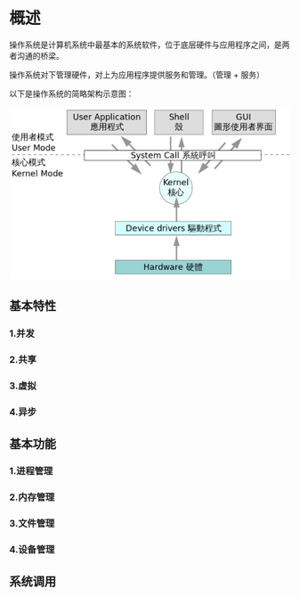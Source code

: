 # 概述

操作系统是计算机系统中最基本的系统软件，位于底层硬件与应用程序之间，是两者沟通的桥梁。

操作系统对下管理硬件，对上为应用程序提供服务和管理。（管理 + 服务）

以下是操作系统的简略架构示意图：

![](.\操作系统\操作系统简略架构.png)

## 基本特性

### 1.并发

### 2.共享

### 3.虚拟

### 4.异步



## 基本功能

### 1.进程管理

### 2.内存管理

### 3.文件管理

### 4.设备管理



## 系统调用